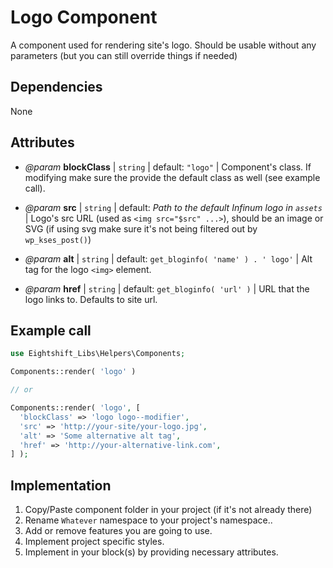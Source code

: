 # Logo Component

A component used for rendering site's logo. Should be usable without any parameters (but you can still override things if needed)
## Dependencies

None

## Attributes

* _@param_ **blockClass** | `string` | default: `"logo"` | Component's class. If modifying make sure the provide the default class as well (see example call).

* _@param_ **src** | `string` | default: _Path to the default Infinum logo in `assets`_ | Logo's src URL (used as `<img src="$src" ...>`), should be an image or SVG (if using svg make sure it's not being filtered out by `wp_kses_post()`)

* _@param_ **alt** | `string` | default: `get_bloginfo( 'name' ) . ' logo'` | Alt tag for the logo `<img>` element. 

* _@param_ **href** | `string` | default: `get_bloginfo( 'url' )` | URL that the logo links to. Defaults to site url.

## Example call

```php
use Eightshift_Libs\Helpers\Components;

Components::render( 'logo' )

// or

Components::render( 'logo', [
  'blockClass' => 'logo logo--modifier',
  'src' => 'http://your-site/your-logo.jpg',
  'alt' => 'Some alternative alt tag',
  'href' => 'http://your-alternative-link.com',
] );
```

## Implementation

1. Copy/Paste component folder in your project (if it's not already there)
2. Rename `Whatever` namespace to your project's namespace..
3. Add or remove features you are going to use.
4. Implement project specific styles.
5. Implement in your block(s) by providing necessary attributes.

